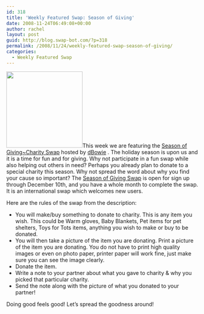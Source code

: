 ```yaml
---
id: 318
title: 'Weekly Featured Swap: Season of Giving'
date: 2008-11-24T06:49:08+00:00
author: rachel
layout: post
guid: http://blog.swap-bot.com/?p=318
permalink: /2008/11/24/weekly-featured-swap-season-of-giving/
categories:
  - Weekly Featured Swap
---
```

[  <img src="http://blog.swap-bot.com/wp-content/uploads/2008/11/swap.gif" alt="" title="swap" width="200" height="200" class="alignleft size-full wp-image-331" srcset="http://blog.swap-bot.com/wp-content/uploads/2008/11/swap-150x150.gif 150w, http://blog.swap-bot.com/wp-content/uploads/2008/11/swap.gif 200w" sizes="(max-width: 200px) 100vw, 200px" />](http://www.swap-bot.com/swap/show/25522)This week we are featuring the [Season of Giving~Charity Swap](http://www.swap-bot.com/swap/show/25522) hosted by [dBowie](http://www.swap-bot.com/user:dBowie) . The holiday season is upon us and it is a time for fun and for giving. Why not participate in a fun swap while also helping out others in need? Perhaps you already plan to donate to a special charity this season. Why not spread the word about why you find your cause so important? The [Season of Giving Swap](http://www.swap-bot.com/swap/show/25522) is open for sign up through December 10th, and you have a whole month to complete the swap. It is an international swap which welcomes new users. 

Here are the rules of the swap from the description:

  * You will make/buy something to donate to charity. This is any item you wish. This could be Warm gloves, Baby Blankets, Pet items for pet shelters, Toys for Tots items, anything you wish to make or buy to be donated.
  * You will then take a picture of the item you are donating. Print a picture of the item you are donating. You do not have to print high quality images or even on photo paper, printer paper will work fine, just make sure you can see the image clearly.
  * Donate the item.
  * Write a note to your partner about what you gave to charity & why you picked that particular charity.
  * Send the note along with the picture of what you donated to your partner!

Doing good feels good! Let&#8217;s spread the goodness around!